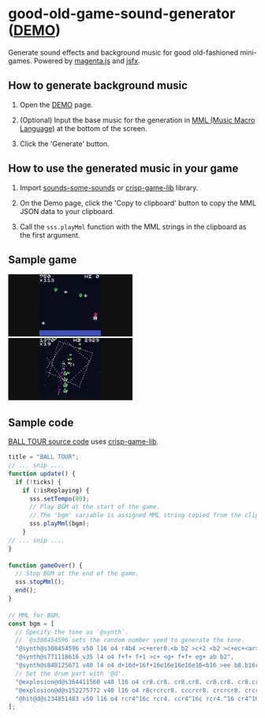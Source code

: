 # good-old-game-sound-generator ([DEMO](https://abagames.github.io/good-old-game-sound-generator/build/))

Generate sound effects and background music for good old-fashioned mini-games. Powered by [magenta.js](https://magenta.tensorflow.org/) and [jsfx](https://github.com/loov/jsfx).

## How to generate background music

1. Open the [DEMO](https://abagames.github.io/good-old-game-sound-generator/build/) page.

1. (Optional) Input the base music for the generation in [MML (Music Macro Language)](https://github.com/mohayonao/mml-iterator) at the bottom of the screen.

1. Click the 'Generate' button.

## How to use the generated music in your game

1. Import [sounds-some-sounds](https://github.com/abagames/sounds-some-sounds) or [crisp-game-lib](https://github.com/abagames/crisp-game-lib) library.

1. On the Demo page, click the 'Copy to clipboard' button to copy the MML JSON data to your clipboard.

1. Call the `sss.playMml` function with the MML strings in the clipboard as the first argument.

## Sample game

<a href="https://abagames.github.io/crisp-game-lib-games/?balltour"><img src="https://github.com/abagames/crisp-game-lib-games/raw/main/docs/balltour/screenshot.gif" width="50%" loading="lazy"></a>
<a href="https://abagames.github.io/crisp-game-lib-games/?tlaser"><img src="https://github.com/abagames/crisp-game-lib-games/raw/main/docs/tlaser/screenshot.gif" width="50%" loading="lazy"></a>

## Sample code

[BALL TOUR source code](https://github.com/abagames/crisp-game-lib-games/blob/main/docs/balltour/main.js) uses [crisp-game-lib](https://github.com/abagames/crisp-game-lib).

```javascript
title = "BALL TOUR";
// ... snip ....
function update() {
  if (!ticks) {
    if (!isReplaying) {
      sss.setTempo(80);
      // Play BGM at the start of the game.
      // The 'bgm' variable is assigned MML string copied from the clipboard.
      sss.playMml(bgm);
    }
// ... snip ....
}

function gameOver() {
  // Stop BGM at the end of the game.
  sss.stopMml();
  end();
}

// MML for BGM.
const bgm = [
  // Specify the tone as `@synth`.
  // `@s308454596`sets the random number seed to generate the tone.
  "@synth@s308454596 v50 l16 o4 r4b4 >c+erer8.<b b2 >c+2 <b2 >c+ec+<ar>c+r<a f+g+af+rf+er e2",
  "@synth@s771118616 v35 l4 o4 f+f+ f+1 >c+ <g+ f+f+ eg+ ab b2",
  "@synth@s848125671 v40 l4 o4 d+16d+16f+16e16e16e16e16<b16 >ee b8.b16r8>f+8 c+c+ <b>f+ <aa a2 bb",
  // Set the drum part with '@d'.
  "@explosion@d@s364411560 v40 l16 o4 cr8.cr8. cr8.cr8. cr8.cr8. cr8.cr8. cr8.cr8. cr8.cr8. cr8.cr8. cr8.cr8.",
  "@explosion@d@s152275772 v40 l16 o4 r8crcrcr8. cccrcr8. crcrcr8. crcrcr8. crcrcr8. crcrcr8. crcrcr8. crcrcr",
  "@hit@d@s234851483 v50 l16 o4 rcr4^16c rcr4. ccr4^16c rcr4.^16 cr4^16c rcr4.^16 cr4^16c rcr4.",
];
```
